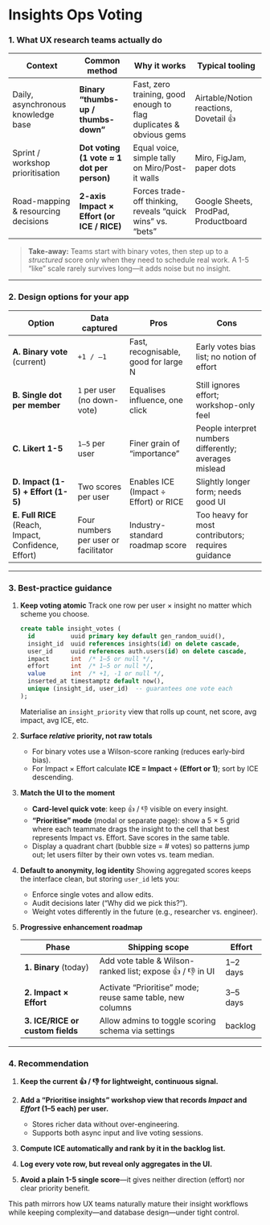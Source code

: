 # Insights Ops Voting

### 1. What UX research teams actually do

| Context                             | Common method                              | Why it works                                                       | Typical tooling                        |
| ----------------------------------- | ------------------------------------------ | ------------------------------------------------------------------ | -------------------------------------- |
| Daily, asynchronous knowledge base  | **Binary “thumbs-up / thumbs-down”**       | Fast, zero training, good enough to flag duplicates & obvious gems | Airtable/Notion reactions, Dovetail 👍 |
| Sprint / workshop prioritisation    | **Dot voting (1 vote ≈ 1 dot per person)** | Equal voice, simple tally on Miro/Post-it walls                    | Miro, FigJam, paper dots               |
| Road-mapping & resourcing decisions | **2-axis Impact × Effort (or ICE / RICE)** | Forces trade-off thinking, reveals “quick wins” vs. “bets”         | Google Sheets, ProdPad, Productboard   |

> **Take-away:** Teams start with binary votes, then step up to a *structured* score only when they need to schedule real work. A 1-5 “like” scale rarely survives long—it adds noise but no insight.

---

### 2. Design options for your app

| Option                                               | Data captured                        | Pros                                  | Cons                                                   |
| ---------------------------------------------------- | ------------------------------------ | ------------------------------------- | ------------------------------------------------------ |
| **A. Binary vote** (current)                         | `+1 / –1`                            | Fast, recognisable, good for large N  | Early votes bias list; no notion of effort             |
| **B. Single dot per member**                         | `1` per user (no down-vote)          | Equalises influence, one click        | Still ignores effort; workshop-only feel               |
| **C. Likert 1-5**                                    | `1–5` per user                       | Finer grain of “importance”           | People interpret numbers differently; averages mislead |
| **D. Impact (1-5) + Effort (1-5)**                   | Two scores per user                  | Enables ICE (Impact ÷ Effort) or RICE | Slightly longer form; needs good UI                    |
| **E. Full RICE** (Reach, Impact, Confidence, Effort) | Four numbers per user or facilitator | Industry-standard roadmap score       | Too heavy for most contributors; requires guidance     |

---

### 3. Best-practice guidance

1. **Keep voting atomic**
   Track one row per user × insight no matter which scheme you choose.

   ```sql
   create table insight_votes (
     id          uuid primary key default gen_random_uuid(),
     insight_id  uuid references insights(id) on delete cascade,
     user_id     uuid references auth.users(id) on delete cascade,
     impact      int  /* 1–5 or null */,
     effort      int  /* 1–5 or null */,
     value       int  /* +1, -1 or null */,
     inserted_at timestamptz default now(),
     unique (insight_id, user_id)  -- guarantees one vote each
   );
   ```

   Materialise an `insight_priority` view that rolls up count, net score, avg impact, avg ICE, etc.

2. **Surface *relative* priority, not raw totals**

   * For binary votes use a Wilson-score ranking (reduces early-bird bias).
   * For Impact × Effort calculate **ICE = Impact ÷ (Effort or 1)**; sort by ICE descending.

3. **Match the UI to the moment**

   * **Card-level quick vote**: keep 👍 / 👎 visible on every insight.
   * **“Prioritise” mode** (modal or separate page): show a 5 × 5 grid where each teammate drags the insight to the cell that best represents Impact vs. Effort. Save scores in the same table.
   * Display a quadrant chart (bubble size = # votes) so patterns jump out; let users filter by their own votes vs. team median.

4. **Default to anonymity, log identity**
   Showing aggregated scores keeps the interface clean, but storing `user_id` lets you:

   * Enforce single votes and allow edits.
   * Audit decisions later (“Why did we pick this?”).
   * Weight votes differently in the future (e.g., researcher vs. engineer).

5. **Progressive enhancement roadmap**

   | Phase                            | Shipping scope                                            | Effort   |
   | -------------------------------- | --------------------------------------------------------- | -------- |
   | **1. Binary** (today)            | Add vote table & Wilson-ranked list; expose 👍 / 👎 in UI | 1–2 days |
   | **2. Impact × Effort**           | Activate “Prioritise” mode; reuse same table, new columns | 3–5 days |
   | **3. ICE/RICE or custom fields** | Allow admins to toggle scoring schema via settings        | backlog  |

---

### 4. Recommendation

1. **Keep the current 👍 / 👎 for lightweight, continuous signal.**
2. **Add a “Prioritise insights” workshop view that records *Impact* and *Effort* (1–5 each) per user.**

   * Stores richer data without over-engineering.
   * Supports both async input and live voting sessions.
3. **Compute ICE automatically and rank by it in the backlog list.**
4. **Log every vote row, but reveal only aggregates in the UI.**
5. **Avoid a plain 1-5 single score**—it gives neither direction (effort) nor clear priority benefit.

This path mirrors how UX teams naturally mature their insight workflows while keeping complexity—and database design—under tight control.
